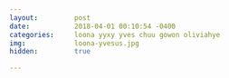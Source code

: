 ```yaml
---
layout:         post
date:           2018-04-01 00:10:54 -0400
categories:     loona yyxy yves chuu gowon oliviahye
img:            loona-yvesus.jpg
hidden:         true

---
```

